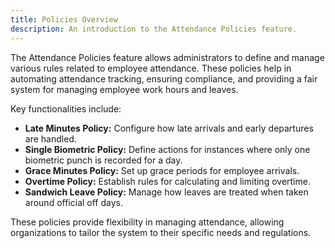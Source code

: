 ```yaml
---
title: Policies Overview
description: An introduction to the Attendance Policies feature.
---
```


The Attendance Policies feature allows administrators to define and manage various rules related to employee attendance. These policies help in automating attendance tracking, ensuring compliance, and providing a fair system for managing employee work hours and leaves.

Key functionalities include:

-   **Late Minutes Policy:** Configure how late arrivals and early departures are handled.
-   **Single Biometric Policy:** Define actions for instances where only one biometric punch is recorded for a day.
-   **Grace Minutes Policy:** Set up grace periods for employee arrivals.
-   **Overtime Policy:** Establish rules for calculating and limiting overtime.
-   **Sandwich Leave Policy:** Manage how leaves are treated when taken around official off days.

These policies provide flexibility in managing attendance, allowing organizations to tailor the system to their specific needs and regulations.
